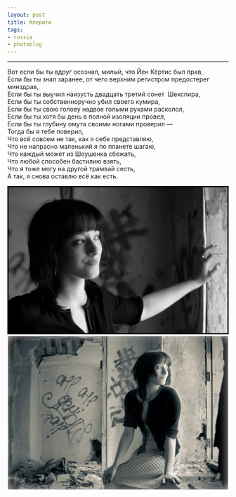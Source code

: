 ```yaml
---
layout: post
title: Клерити
tags:
- russia
- photoblog
---
```


* * *

Вот если бы ты вдруг осознал,&nbsp;милый,&nbsp;что Йен Кёртис был прав,  
Если бы ты знал заранее,&nbsp;от чего верхним регистром предостерег минздрав,  
Если бы ты выучил наизусть двадцать третий сонет&nbsp; Шекспира,  
Если бы ты собственноручно убил своего кумира,  
Если бы ты свою голову надвое голыми руками расколол,  
Если бы ты хотя бы день в полной изоляции провел,  
Если бы ты глубину омута своими ногами проверил —  
Тогда бы я тебе поверил,  
Что всё совсем не так,&nbsp;как я себе представляю,  
Что не напрасно маленький я по планете шагаю,  
Что каждый может из Шоушенка сбежать,  
Что любой способен бастилию взять,  
Что я тоже могу на другой трамвай сесть,  
А так,&nbsp;я снова оставлю всё как есть.

![Waiting for a better world, фото Дмитрия Афонина, на фото — Анна Глазырина, 2010 год](/assets/images/2017/10/IMG_1059.jpg)
![Waiting for a better world, фото Дмитрия Афонина, на фото — Анна Глазырина, 2010 год](/assets/images/2017/10/IMG_1045.jpg)